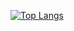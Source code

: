 [![Top Langs](https://github-readme-stats.vercel.app/api/top-langs/?username=silktz&exclude_repo=cem_clipnet&layout=compact&theme=dracula)](https://github.com/anuraghazra/github-readme-stats)
